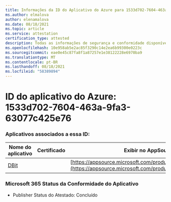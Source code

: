 ```yaml
---
title: Informações da ID do Aplicativo do Azure para 1533d702-7604-463a-9fa3-63077c425e76
ms.author: elmalova
author: elenamalova
ms.date: 08/18/2021
ms.topic: article
ms.service: attestation
certification_type: attested
description: Todas as informações de segurança e conformidade disponíveis para 1533d702-7604-463a-9fa3-63077c425e76.
ms.openlocfilehash: 10e958ab5e2ac85f3290c14e2ea6b99300e0223c
ms.sourcegitcommit: eae0e45c87fa8f1a87257e1e38122228e6970ba9
ms.translationtype: MT
ms.contentlocale: pt-BR
ms.lasthandoff: 08/18/2021
ms.locfileid: "58389894"
---
```

# <a name="azure-app-id-1533d702-7604-463a-9fa3-63077c425e76"></a>ID do aplicativo do Azure: 1533d702-7604-463a-9fa3-63077c425e76


### <a name="apps-associated-with-this-id"></a>Aplicativos associados a essa ID:
| **Nome do aplicativo** | **Certificado** | **Exibir no AppSource** |
|--------------|---------------|-----------------------|
| [DBit](https://docs.microsoft.com/microsoft-365-app-certification/forward/WA200001536) |  | [https://appsource.microsoft.com/product/office/WA200001536](https://appsource.microsoft.com/product/office/WA200001536) |

### <a name="microsoft-365-app-compliance-status"></a>Microsoft 365 Status da Conformidade do Aplicativo
- Publisher Status do Atestado: Concluído
